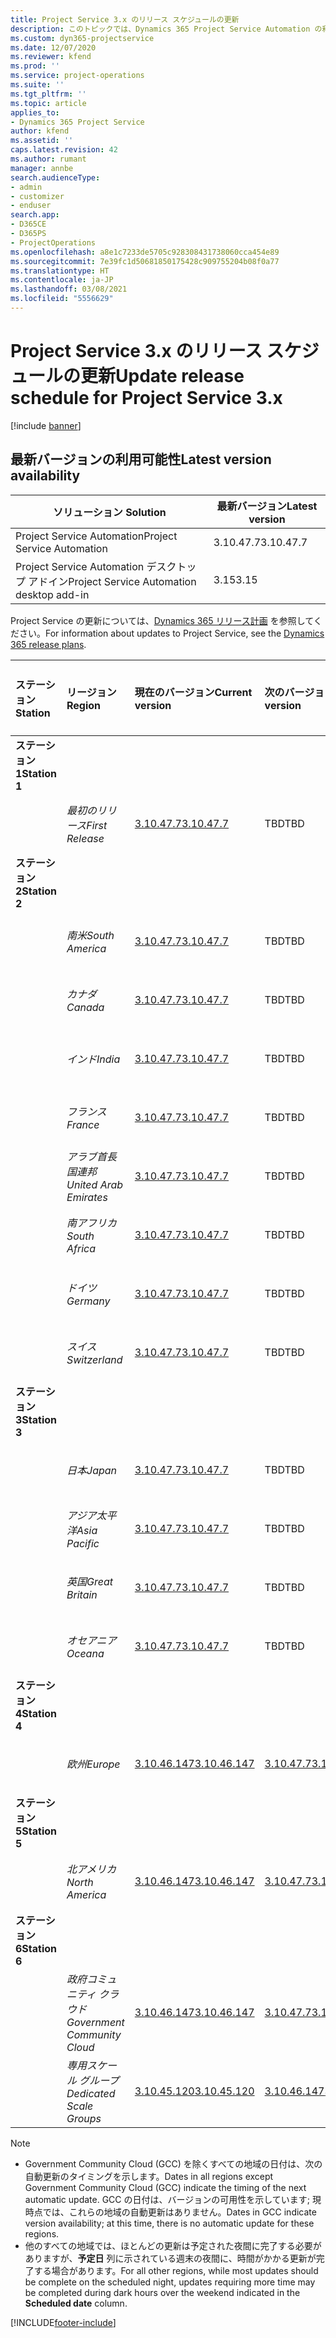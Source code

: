 ```yaml
---
title: Project Service 3.x のリリース スケジュールの更新
description: このトピックでは、Dynamics 365 Project Service Automation の利用可能なリリースと今後のリリースについて説明します。
ms.custom: dyn365-projectservice
ms.date: 12/07/2020
ms.reviewer: kfend
ms.prod: ''
ms.service: project-operations
ms.suite: ''
ms.tgt_pltfrm: ''
ms.topic: article
applies_to:
- Dynamics 365 Project Service
author: kfend
ms.assetid: ''
caps.latest.revision: 42
ms.author: rumant
manager: annbe
search.audienceType:
- admin
- customizer
- enduser
search.app:
- D365CE
- D365PS
- ProjectOperations
ms.openlocfilehash: a8e1c7233de5705c928308431738060cca454e89
ms.sourcegitcommit: 7e39fc1d50681850175428c909755204b08f0a77
ms.translationtype: HT
ms.contentlocale: ja-JP
ms.lasthandoff: 03/08/2021
ms.locfileid: "5556629"
---
```

# <a name="update-release-schedule-for-project-service-3x"></a><span data-ttu-id="3c0f7-103">Project Service 3.x のリリース スケジュールの更新</span><span class="sxs-lookup"><span data-stu-id="3c0f7-103">Update release schedule for Project Service 3.x</span></span>

[!include [banner](../includes/psa-now-project-operations.md)]

## <a name="latest-version-availability"></a><span data-ttu-id="3c0f7-104">最新バージョンの利用可能性</span><span class="sxs-lookup"><span data-stu-id="3c0f7-104">Latest version availability</span></span>

| <span data-ttu-id="3c0f7-105">ソリューション </span><span class="sxs-lookup"><span data-stu-id="3c0f7-105">Solution</span></span>  | <span data-ttu-id="3c0f7-106">最新バージョン</span><span class="sxs-lookup"><span data-stu-id="3c0f7-106">Latest version</span></span> |
|-------|----|
| <span data-ttu-id="3c0f7-107">Project Service Automation</span><span class="sxs-lookup"><span data-stu-id="3c0f7-107">Project Service Automation</span></span>    | <span data-ttu-id="3c0f7-108">3.10.47.7</span><span class="sxs-lookup"><span data-stu-id="3c0f7-108">3.10.47.7</span></span> |
| <span data-ttu-id="3c0f7-109">Project Service Automation デスクトップ アドイン</span><span class="sxs-lookup"><span data-stu-id="3c0f7-109">Project Service Automation desktop add-in</span></span>                | <span data-ttu-id="3c0f7-110">3.15</span><span class="sxs-lookup"><span data-stu-id="3c0f7-110">3.15</span></span>          |

<span data-ttu-id="3c0f7-111">Project Service の更新については、[Dynamics 365 リリース計画](https://docs.microsoft.com/dynamics365/release-plans/) を参照してください。</span><span class="sxs-lookup"><span data-stu-id="3c0f7-111">For information about updates to Project Service, see the [Dynamics 365 release plans](https://docs.microsoft.com/dynamics365/release-plans/).</span></span> 

| <span data-ttu-id="3c0f7-112">ステーション</span><span class="sxs-lookup"><span data-stu-id="3c0f7-112">Station</span></span>  | <span data-ttu-id="3c0f7-113">リージョン</span><span class="sxs-lookup"><span data-stu-id="3c0f7-113">Region</span></span> | <span data-ttu-id="3c0f7-114">現在のバージョン</span><span class="sxs-lookup"><span data-stu-id="3c0f7-114">Current version</span></span> | <span data-ttu-id="3c0f7-115">次のバージョン</span><span class="sxs-lookup"><span data-stu-id="3c0f7-115">Next version</span></span> |  <span data-ttu-id="3c0f7-116">スケジュールされた日付</span><span class="sxs-lookup"><span data-stu-id="3c0f7-116">Scheduled date</span></span>
| :---   | :---   | :---   | :---   |:---   |         
|<span data-ttu-id="3c0f7-117"><strong>ステーション 1</strong></span><span class="sxs-lookup"><span data-stu-id="3c0f7-117"><strong>Station 1</strong></span></span> | |  |  | |
| | <span data-ttu-id="3c0f7-118"><i>最初のリリース</i></span><span class="sxs-lookup"><span data-stu-id="3c0f7-118"><i>First Release</i></span></span> | [<span data-ttu-id="3c0f7-119">3.10.47.7</span><span class="sxs-lookup"><span data-stu-id="3c0f7-119">3.10.47.7</span></span>](whats-new-ur-29.md) | <span data-ttu-id="3c0f7-120">TBD</span><span class="sxs-lookup"><span data-stu-id="3c0f7-120">TBD</span></span> | <span data-ttu-id="3c0f7-121">2021 年 4 月 2 日</span><span class="sxs-lookup"><span data-stu-id="3c0f7-121">April 2, 2021</span></span>
|<span data-ttu-id="3c0f7-122"><strong>ステーション 2</strong></span><span class="sxs-lookup"><span data-stu-id="3c0f7-122"><strong>Station 2</strong></span></span> | |  |  | |
| | <span data-ttu-id="3c0f7-123"><i>南米</i></span><span class="sxs-lookup"><span data-stu-id="3c0f7-123"><i>South America</i></span></span> | [<span data-ttu-id="3c0f7-124">3.10.47.7</span><span class="sxs-lookup"><span data-stu-id="3c0f7-124">3.10.47.7</span></span>](whats-new-ur-29.md) | <span data-ttu-id="3c0f7-125">TBD</span><span class="sxs-lookup"><span data-stu-id="3c0f7-125">TBD</span></span> | <span data-ttu-id="3c0f7-126">2021 年 4 月 2 日</span><span class="sxs-lookup"><span data-stu-id="3c0f7-126">April 2, 2021</span></span>
| | <span data-ttu-id="3c0f7-127"><i>カナダ</i></span><span class="sxs-lookup"><span data-stu-id="3c0f7-127"><i>Canada</i></span></span> | [<span data-ttu-id="3c0f7-128">3.10.47.7</span><span class="sxs-lookup"><span data-stu-id="3c0f7-128">3.10.47.7</span></span>](whats-new-ur-29.md) | <span data-ttu-id="3c0f7-129">TBD</span><span class="sxs-lookup"><span data-stu-id="3c0f7-129">TBD</span></span> | <span data-ttu-id="3c0f7-130">2021 年 4 月 2 日</span><span class="sxs-lookup"><span data-stu-id="3c0f7-130">April 2, 2021</span></span>
| | <span data-ttu-id="3c0f7-131"><i>インド</i></span><span class="sxs-lookup"><span data-stu-id="3c0f7-131"><i>India</i></span></span> | [<span data-ttu-id="3c0f7-132">3.10.47.7</span><span class="sxs-lookup"><span data-stu-id="3c0f7-132">3.10.47.7</span></span>](whats-new-ur-29.md) | <span data-ttu-id="3c0f7-133">TBD</span><span class="sxs-lookup"><span data-stu-id="3c0f7-133">TBD</span></span> | <span data-ttu-id="3c0f7-134">2021 年 4 月 2 日</span><span class="sxs-lookup"><span data-stu-id="3c0f7-134">April 2, 2021</span></span>
| | <span data-ttu-id="3c0f7-135"><i>フランス</i></span><span class="sxs-lookup"><span data-stu-id="3c0f7-135"><i>France</i></span></span> | [<span data-ttu-id="3c0f7-136">3.10.47.7</span><span class="sxs-lookup"><span data-stu-id="3c0f7-136">3.10.47.7</span></span>](whats-new-ur-29.md) | <span data-ttu-id="3c0f7-137">TBD</span><span class="sxs-lookup"><span data-stu-id="3c0f7-137">TBD</span></span> | <span data-ttu-id="3c0f7-138">2021 年 4 月 2 日</span><span class="sxs-lookup"><span data-stu-id="3c0f7-138">April 2, 2021</span></span>
| | <span data-ttu-id="3c0f7-139"><i>アラブ首長国連邦</i></span><span class="sxs-lookup"><span data-stu-id="3c0f7-139"><i>United Arab Emirates</i></span></span> | [<span data-ttu-id="3c0f7-140">3.10.47.7</span><span class="sxs-lookup"><span data-stu-id="3c0f7-140">3.10.47.7</span></span>](whats-new-ur-29.md) | <span data-ttu-id="3c0f7-141">TBD</span><span class="sxs-lookup"><span data-stu-id="3c0f7-141">TBD</span></span> | <span data-ttu-id="3c0f7-142">2021 年 4 月 2 日</span><span class="sxs-lookup"><span data-stu-id="3c0f7-142">April 2, 2021</span></span>
| | <span data-ttu-id="3c0f7-143"><i>南アフリカ</i></span><span class="sxs-lookup"><span data-stu-id="3c0f7-143"><i>South Africa</i></span></span> | [<span data-ttu-id="3c0f7-144">3.10.47.7</span><span class="sxs-lookup"><span data-stu-id="3c0f7-144">3.10.47.7</span></span>](whats-new-ur-29.md) | <span data-ttu-id="3c0f7-145">TBD</span><span class="sxs-lookup"><span data-stu-id="3c0f7-145">TBD</span></span> | <span data-ttu-id="3c0f7-146">2021 年 4 月 2 日</span><span class="sxs-lookup"><span data-stu-id="3c0f7-146">April 2, 2021</span></span>
| | <span data-ttu-id="3c0f7-147"><i>ドイツ</i></span><span class="sxs-lookup"><span data-stu-id="3c0f7-147"><i>Germany</i></span></span> | [<span data-ttu-id="3c0f7-148">3.10.47.7</span><span class="sxs-lookup"><span data-stu-id="3c0f7-148">3.10.47.7</span></span>](whats-new-ur-29.md) | <span data-ttu-id="3c0f7-149">TBD</span><span class="sxs-lookup"><span data-stu-id="3c0f7-149">TBD</span></span> | <span data-ttu-id="3c0f7-150">2021 年 4 月 2 日</span><span class="sxs-lookup"><span data-stu-id="3c0f7-150">April 2, 2021</span></span>
| | <span data-ttu-id="3c0f7-151"><i>スイス</i></span><span class="sxs-lookup"><span data-stu-id="3c0f7-151"><i>Switzerland</i></span></span> | [<span data-ttu-id="3c0f7-152">3.10.47.7</span><span class="sxs-lookup"><span data-stu-id="3c0f7-152">3.10.47.7</span></span>](whats-new-ur-29.md) | <span data-ttu-id="3c0f7-153">TBD</span><span class="sxs-lookup"><span data-stu-id="3c0f7-153">TBD</span></span> | <span data-ttu-id="3c0f7-154">2021 年 4 月 2 日</span><span class="sxs-lookup"><span data-stu-id="3c0f7-154">April 2, 2021</span></span>
|<span data-ttu-id="3c0f7-155"><strong>ステーション 3</strong></span><span class="sxs-lookup"><span data-stu-id="3c0f7-155"><strong>Station 3</strong></span></span> | |  |  | |
| | <span data-ttu-id="3c0f7-156"><i>日本</i></span><span class="sxs-lookup"><span data-stu-id="3c0f7-156"><i>Japan</i></span></span> | [<span data-ttu-id="3c0f7-157">3.10.47.7</span><span class="sxs-lookup"><span data-stu-id="3c0f7-157">3.10.47.7</span></span>](whats-new-ur-29.md) | <span data-ttu-id="3c0f7-158">TBD</span><span class="sxs-lookup"><span data-stu-id="3c0f7-158">TBD</span></span> | <span data-ttu-id="3c0f7-159">2021 年 4 月 9 日</span><span class="sxs-lookup"><span data-stu-id="3c0f7-159">April 9, 2021</span></span>
| | <span data-ttu-id="3c0f7-160"><i>アジア太平洋</i></span><span class="sxs-lookup"><span data-stu-id="3c0f7-160"><i>Asia Pacific</i></span></span> | [<span data-ttu-id="3c0f7-161">3.10.47.7</span><span class="sxs-lookup"><span data-stu-id="3c0f7-161">3.10.47.7</span></span>](whats-new-ur-29.md) | <span data-ttu-id="3c0f7-162">TBD</span><span class="sxs-lookup"><span data-stu-id="3c0f7-162">TBD</span></span> | <span data-ttu-id="3c0f7-163">2021 年 4 月 9 日</span><span class="sxs-lookup"><span data-stu-id="3c0f7-163">April 9, 2021</span></span>
| | <span data-ttu-id="3c0f7-164"><i>英国</i></span><span class="sxs-lookup"><span data-stu-id="3c0f7-164"><i>Great Britain</i></span></span> | [<span data-ttu-id="3c0f7-165">3.10.47.7</span><span class="sxs-lookup"><span data-stu-id="3c0f7-165">3.10.47.7</span></span>](whats-new-ur-29.md) | <span data-ttu-id="3c0f7-166">TBD</span><span class="sxs-lookup"><span data-stu-id="3c0f7-166">TBD</span></span> | <span data-ttu-id="3c0f7-167">2021 年 4 月 9 日</span><span class="sxs-lookup"><span data-stu-id="3c0f7-167">April 9, 2021</span></span>
| | <span data-ttu-id="3c0f7-168"><i>オセアニア</i></span><span class="sxs-lookup"><span data-stu-id="3c0f7-168"><i>Oceana</i></span></span> | [<span data-ttu-id="3c0f7-169">3.10.47.7</span><span class="sxs-lookup"><span data-stu-id="3c0f7-169">3.10.47.7</span></span>](whats-new-ur-29.md) | <span data-ttu-id="3c0f7-170">TBD</span><span class="sxs-lookup"><span data-stu-id="3c0f7-170">TBD</span></span> | <span data-ttu-id="3c0f7-171">2021 年 4 月 9 日</span><span class="sxs-lookup"><span data-stu-id="3c0f7-171">April 9, 2021</span></span>
|<span data-ttu-id="3c0f7-172"><strong>ステーション 4</strong></span><span class="sxs-lookup"><span data-stu-id="3c0f7-172"><strong>Station 4</strong></span></span> | |  |  | |
| | <span data-ttu-id="3c0f7-173"><i>欧州</i></span><span class="sxs-lookup"><span data-stu-id="3c0f7-173"><i>Europe</i></span></span> | [<span data-ttu-id="3c0f7-174">3.10.46.147</span><span class="sxs-lookup"><span data-stu-id="3c0f7-174">3.10.46.147</span></span>](whats-new-ur-28-6.md) | [<span data-ttu-id="3c0f7-175">3.10.47.7</span><span class="sxs-lookup"><span data-stu-id="3c0f7-175">3.10.47.7</span></span>](whats-new-ur-29.md) | <span data-ttu-id="3c0f7-176">2021 年 3 月 12 日</span><span class="sxs-lookup"><span data-stu-id="3c0f7-176">March 12, 2021</span></span>
|<span data-ttu-id="3c0f7-177"><strong>ステーション 5</strong></span><span class="sxs-lookup"><span data-stu-id="3c0f7-177"><strong>Station 5</strong></span></span> | |  |  | |
| | <span data-ttu-id="3c0f7-178"><i>北アメリカ</i></span><span class="sxs-lookup"><span data-stu-id="3c0f7-178"><i>North America</i></span></span> | [<span data-ttu-id="3c0f7-179">3.10.46.147</span><span class="sxs-lookup"><span data-stu-id="3c0f7-179">3.10.46.147</span></span>](whats-new-ur-28-6.md) | [<span data-ttu-id="3c0f7-180">3.10.47.7</span><span class="sxs-lookup"><span data-stu-id="3c0f7-180">3.10.47.7</span></span>](whats-new-ur-29.md) | <span data-ttu-id="3c0f7-181">2021 年 3 月 19 日</span><span class="sxs-lookup"><span data-stu-id="3c0f7-181">March 19, 2021</span></span>
|<span data-ttu-id="3c0f7-182"><strong>ステーション 6</strong></span><span class="sxs-lookup"><span data-stu-id="3c0f7-182"><strong>Station 6</strong></span></span> | |  |  | |
| | <span data-ttu-id="3c0f7-183"><i>政府コミュニティ クラウド</i></span><span class="sxs-lookup"><span data-stu-id="3c0f7-183"><i>Government Community Cloud</i></span></span> | [<span data-ttu-id="3c0f7-184">3.10.46.147</span><span class="sxs-lookup"><span data-stu-id="3c0f7-184">3.10.46.147</span></span>](whats-new-ur-28-6.md) | [<span data-ttu-id="3c0f7-185">3.10.47.7</span><span class="sxs-lookup"><span data-stu-id="3c0f7-185">3.10.47.7</span></span>](whats-new-ur-29.md) | <span data-ttu-id="3c0f7-186">2021 年 3 月 19 日</span><span class="sxs-lookup"><span data-stu-id="3c0f7-186">March 19, 2021</span></span>
| | <span data-ttu-id="3c0f7-187"><i>専用スケール グループ</i></span><span class="sxs-lookup"><span data-stu-id="3c0f7-187"><i>Dedicated Scale Groups</i></span></span> | [<span data-ttu-id="3c0f7-188">3.10.45.120</span><span class="sxs-lookup"><span data-stu-id="3c0f7-188">3.10.45.120</span></span>](whats-new-ur-27-6.md) | [<span data-ttu-id="3c0f7-189">3.10.46.147</span><span class="sxs-lookup"><span data-stu-id="3c0f7-189">3.10.46.147</span></span>](whats-new-ur-28-6.md) | <span data-ttu-id="3c0f7-190">2021 年 3 月 5 日</span><span class="sxs-lookup"><span data-stu-id="3c0f7-190">March 05, 2021</span></span>

>[!Note]
> - <span data-ttu-id="3c0f7-191">Government Community Cloud (GCC) を除くすべての地域の日付は、次の自動更新のタイミングを示します。</span><span class="sxs-lookup"><span data-stu-id="3c0f7-191">Dates in all regions except Government Community Cloud (GCC) indicate the timing of the next automatic update.</span></span> <span data-ttu-id="3c0f7-192">GCC の日付は、バージョンの可用性を示しています; 現時点では、これらの地域の自動更新はありません。</span><span class="sxs-lookup"><span data-stu-id="3c0f7-192">Dates in GCC indicate version availability; at this time, there is no automatic update for these regions.</span></span>
> - <span data-ttu-id="3c0f7-193">他のすべての地域では、ほとんどの更新は予定された夜間に完了する必要がありますが、**予定日** 列に示されている週末の夜間に、時間がかかる更新が完了する場合があります。</span><span class="sxs-lookup"><span data-stu-id="3c0f7-193">For all other regions, while most updates should be complete on the scheduled night, updates requiring more time may be completed during dark hours over the weekend indicated in the **Scheduled date** column.</span></span>


[!INCLUDE[footer-include](../includes/footer-banner.md)]
